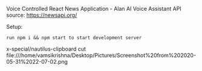 Voice Controlled React News Application - Alan AI Voice Assistant
API source: https://newsapi.org/

Setup:

    run npm i && npm start to start development server
x-special/nautilus-clipboard
cut
file:///home/vamsikrishna/Desktop/Pictures/Screenshot%20from%202020-05-31%2022-07-02.png
